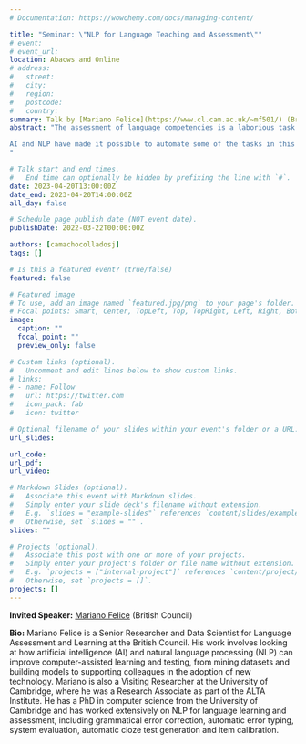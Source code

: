 ```yaml
---
# Documentation: https://wowchemy.com/docs/managing-content/

title: "Seminar: \"NLP for Language Teaching and Assessment\""
# event:
# event_url:
location: Abacws and Online
# address:
#   street:
#   city:
#   region:
#   postcode:
#   country:
summary: Talk by [Mariano Felice](https://www.cl.cam.ac.uk/~mf501/) (British Council)
abstract: "The assessment of language competencies is a laborious task that traditionally requires the convergence of many players, such as test designers, item writers, linguists, psychometricians, assessment experts, etc. Each of them helps define the methods, standards and instruments for assessing language proficiency and ensure that tests are well-designed, valid and accurate.

AI and NLP have made it possible to automate some of the tasks in this field, from the automatic generation of practice items to the automated assessment of students' language production. This talk will look at some of these tasks, how AI can be used to automate them and its implications for different stakeholders. 
"

# Talk start and end times.
#   End time can optionally be hidden by prefixing the line with `#`.
date: 2023-04-20T13:00:00Z
date_end: 2023-04-20T14:00:00Z
all_day: false

# Schedule page publish date (NOT event date).
publishDate: 2022-03-22T00:00:00Z

authors: [camachocolladosj]
tags: []

# Is this a featured event? (true/false)
featured: false

# Featured image
# To use, add an image named `featured.jpg/png` to your page's folder. 
# Focal points: Smart, Center, TopLeft, Top, TopRight, Left, Right, BottomLeft, Bottom, BottomRight.
image:
  caption: ""
  focal_point: ""
  preview_only: false

# Custom links (optional).
#   Uncomment and edit lines below to show custom links.
# links:
# - name: Follow
#   url: https://twitter.com
#   icon_pack: fab
#   icon: twitter

# Optional filename of your slides within your event's folder or a URL.
url_slides:

url_code:
url_pdf:
url_video:

# Markdown Slides (optional).
#   Associate this event with Markdown slides.
#   Simply enter your slide deck's filename without extension.
#   E.g. `slides = "example-slides"` references `content/slides/example-slides.md`.
#   Otherwise, set `slides = ""`.
slides: ""

# Projects (optional).
#   Associate this post with one or more of your projects.
#   Simply enter your project's folder or file name without extension.
#   E.g. `projects = ["internal-project"]` references `content/project/deep-learning/index.md`.
#   Otherwise, set `projects = []`.
projects: []
---
```


**Invited Speaker:** [Mariano Felice](https://www.cl.cam.ac.uk/~mf501/) (British Council)

**Bio:**
Mariano Felice is a Senior Researcher and Data Scientist for Language Assessment and Learning at the British Council. His work involves looking at how artificial intelligence (AI) and natural language processing (NLP) can improve computer-assisted learning and testing, from mining datasets and building models to supporting colleagues in the adoption of new technology. Mariano is also a Visiting Researcher at the University of Cambridge, where he was a Research Associate as part of the ALTA Institute. He has a PhD in computer science from the University of Cambridge and has worked extensively on NLP for language learning and assessment, including grammatical error correction, automatic error typing, system evaluation, automatic cloze test generation and item calibration.
